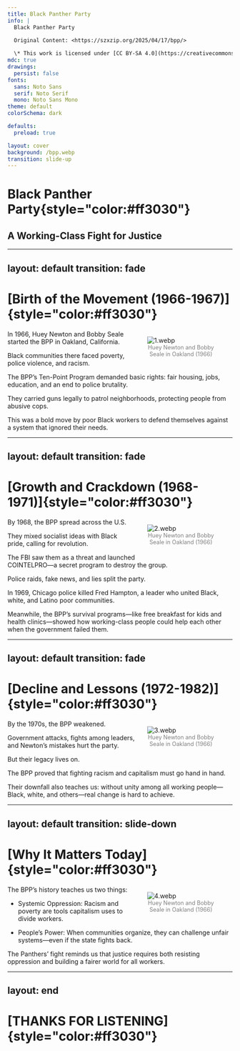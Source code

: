 ```yaml
---
title: Black Panther Party
info: |
  Black Panther Party

  Original Content: <https://szxzip.org/2025/04/17/bpp/>
  
  \* This work is licensed under [CC BY-SA 4.0](https://creativecommons.org/licenses/by-sa/4.0/).
mdc: true
drawings:
  persist: false
fonts:
  sans: Noto Sans
  serif: Noto Serif
  mono: Noto Sans Mono
theme: default
colorSchema: dark

defaults:
  preload: true

layout: cover
background: /bpp.webp
transition: slide-up
---
```


# **Black Panther Party**{style="color:#ff3030"}

## A Working-Class Fight for Justice

---
layout: default
transition: fade
---

# [Birth of the Movement (1966-1967)]{style="color:#ff3030"}

<figure style="float: right; width: 30%; margin-left: 5%; margin-bottom: 5%;">
  <img src="/1.webp" alt="1.webp" style="border-radius: 0px;">
  <figcaption style="text-align: center; font-size: 0.9em; color: gray;">Huey Newton and Bobby Seale in Oakland (1966)</figcaption>
</figure>

In 1966, Huey Newton and Bobby Seale started the BPP in Oakland, California. 

Black communities there faced poverty, police violence, and racism. 

The BPP’s Ten-Point Program demanded basic rights: fair housing, jobs, education, and an end to police brutality. 

They carried guns legally to patrol neighborhoods, protecting people from abusive cops. 

This was a bold move by poor Black workers to defend themselves against a system that ignored their needs.

---
layout: default
transition: fade
---

# [Growth and Crackdown (1968-1971)]{style="color:#ff3030"}

<figure style="float: right; width: 30%; margin-left: 5%; margin-bottom: 5%;">
  <img src="/2.webp" alt="2.webp" style="border-radius: 0px;">
  <figcaption style="text-align: center; font-size: 0.9em; color: gray;">Huey Newton and Bobby Seale in Oakland (1966)</figcaption>
</figure>

By 1968, the BPP spread across the U.S. 

They mixed socialist ideas with Black pride, calling for revolution.

The FBI saw them as a threat and launched COINTELPRO—a secret program to destroy the group. 

Police raids, fake news, and lies split the party. 

In 1969, Chicago police killed Fred Hampton, a leader who united Black, white, and Latino poor communities. 

Meanwhile, the BPP’s survival programs—like free breakfast for kids and health clinics—showed how working-class people could help each other when the government failed them.

---
layout: default
transition: fade
---

# [Decline and Lessons (1972-1982)]{style="color:#ff3030"}

<figure style="float: right; width: 30%; margin-left: 5%; margin-bottom: 5%;">
  <img src="/3.webp" alt="3.webp" style="border-radius: 0px;">
  <figcaption style="text-align: center; font-size: 0.9em; color: gray;">Huey Newton and Bobby Seale in Oakland (1966)</figcaption>
</figure>

By the 1970s, the BPP weakened. 

Government attacks, fights among leaders, and Newton’s mistakes hurt the party. 

But their legacy lives on. 

The BPP proved that fighting racism and capitalism must go hand in hand. 

Their downfall also teaches us: without unity among all working people—Black, white, and others—real change is hard to achieve.

---
layout: default
transition: slide-down
---

# [Why It Matters Today]{style="color:#ff3030"}

<figure style="float: right; width: 30%; margin-left: 5%; margin-bottom: 5%;">
  <img src="/4.webp" alt="4.webp" style="border-radius: 0px;">
  <figcaption style="text-align: center; font-size: 0.9em; color: gray;">Huey Newton and Bobby Seale in Oakland (1966)</figcaption>
</figure>

The BPP’s history teaches us two things:

- Systemic Oppression: Racism and poverty are tools capitalism uses to divide workers.

- People’s Power: When communities organize, they can challenge unfair systems—even if the state fights back.

The Panthers’ fight reminds us that justice requires both resisting oppression and building a fairer world for all workers.

---
layout: end
---

# [THANKS FOR LISTENING]{style="color:#ff3030"}
